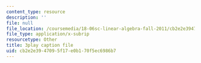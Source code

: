 ```yaml
---
content_type: resource
description: ''
file: null
file_location: /coursemedia/18-06sc-linear-algebra-fall-2011/cb2e2e3947095f17e0b170f5ec6986b7_QuZL5IKpO_U.srt
file_type: application/x-subrip
resourcetype: Other
title: 3play caption file
uid: cb2e2e39-4709-5f17-e0b1-70f5ec6986b7
---
```

